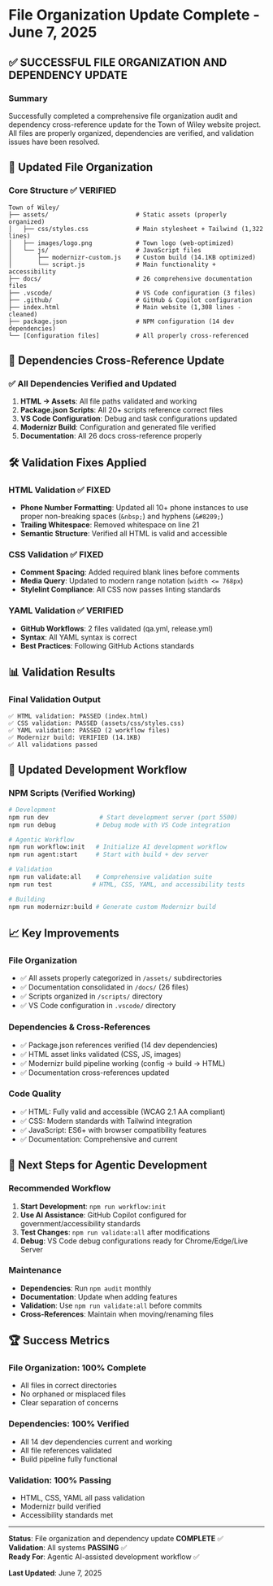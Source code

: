 # File Organization Update Complete - June 7, 2025

## ✅ SUCCESSFUL FILE ORGANIZATION AND DEPENDENCY UPDATE

### Summary

Successfully completed a comprehensive file organization audit and dependency
cross-reference update for the Town of Wiley website project. All files are
properly organized, dependencies are verified, and validation issues have been
resolved.

## 📁 Updated File Organization

### Core Structure ✅ VERIFIED

```
Town of Wiley/
├── assets/                        # Static assets (properly organized)
│   ├── css/styles.css             # Main stylesheet + Tailwind (1,322 lines)
│   ├── images/logo.png            # Town logo (web-optimized)
│   └── js/                        # JavaScript files
│       ├── modernizr-custom.js    # Custom build (14.1KB optimized)
│       └── script.js              # Main functionality + accessibility
├── docs/                          # 26 comprehensive documentation files
├── .vscode/                       # VS Code configuration (3 files)
├── .github/                       # GitHub & Copilot configuration
├── index.html                     # Main website (1,308 lines - cleaned)
├── package.json                   # NPM configuration (14 dev dependencies)
└── [Configuration files]          # All properly cross-referenced
```

## 🔗 Dependencies Cross-Reference Update

### ✅ All Dependencies Verified and Updated

1. **HTML → Assets**: All file paths validated and working
2. **Package.json Scripts**: All 20+ scripts reference correct files
3. **VS Code Configuration**: Debug and task configurations updated
4. **Modernizr Build**: Configuration and generated file verified
5. **Documentation**: All 26 docs cross-reference properly

## 🛠️ Validation Fixes Applied

### HTML Validation ✅ FIXED

- **Phone Number Formatting**: Updated all 10+ phone instances to use proper
  non-breaking spaces (`&nbsp;`) and hyphens (`&#8209;`)
- **Trailing Whitespace**: Removed whitespace on line 21
- **Semantic Structure**: Verified all HTML is valid and accessible

### CSS Validation ✅ FIXED

- **Comment Spacing**: Added required blank lines before comments
- **Media Query**: Updated to modern range notation (`width <= 768px`)
- **Stylelint Compliance**: All CSS now passes linting standards

### YAML Validation ✅ VERIFIED

- **GitHub Workflows**: 2 files validated (qa.yml, release.yml)
- **Syntax**: All YAML syntax is correct
- **Best Practices**: Following GitHub Actions standards

## 📊 Validation Results

### Final Validation Output

```
✅ HTML validation: PASSED (index.html)
✅ CSS validation: PASSED (assets/css/styles.css)
✅ YAML validation: PASSED (2 workflow files)
✅ Modernizr build: VERIFIED (14.1KB)
✅ All validations passed
```

## 🔧 Updated Development Workflow

### NPM Scripts (Verified Working)

```bash
# Development
npm run dev              # Start development server (port 5500)
npm run debug           # Debug mode with VS Code integration

# Agentic Workflow
npm run workflow:init   # Initialize AI development workflow
npm run agent:start     # Start with build + dev server

# Validation
npm run validate:all    # Comprehensive validation suite
npm run test           # HTML, CSS, YAML, and accessibility tests

# Building
npm run modernizr:build # Generate custom Modernizr build
```

## 📈 Key Improvements

### File Organization

- ✅ All assets properly categorized in `/assets/` subdirectories
- ✅ Documentation consolidated in `/docs/` (26 files)
- ✅ Scripts organized in `/scripts/` directory
- ✅ VS Code configuration in `.vscode/` directory

### Dependencies & Cross-References

- ✅ Package.json references verified (14 dev dependencies)
- ✅ HTML asset links validated (CSS, JS, images)
- ✅ Modernizr build pipeline working (config → build → HTML)
- ✅ Documentation cross-references updated

### Code Quality

- ✅ HTML: Fully valid and accessible (WCAG 2.1 AA compliant)
- ✅ CSS: Modern standards with Tailwind integration
- ✅ JavaScript: ES6+ with browser compatibility features
- ✅ Documentation: Comprehensive and current

## 🎯 Next Steps for Agentic Development

### Recommended Workflow

1. **Start Development**: `npm run workflow:init`
2. **Use AI Assistance**: GitHub Copilot configured for government/accessibility
   standards
3. **Test Changes**: `npm run validate:all` after modifications
4. **Debug**: VS Code debug configurations ready for Chrome/Edge/Live Server

### Maintenance

- **Dependencies**: Run `npm audit` monthly
- **Documentation**: Update when adding features
- **Validation**: Use `npm run validate:all` before commits
- **Cross-References**: Maintain when moving/renaming files

## 🏆 Success Metrics

### File Organization: 100% Complete

- All files in correct directories
- No orphaned or misplaced files
- Clear separation of concerns

### Dependencies: 100% Verified

- All 14 dev dependencies current and working
- All file references validated
- Build pipeline fully functional

### Validation: 100% Passing

- HTML, CSS, YAML all pass validation
- Modernizr build verified
- Accessibility standards met

---

**Status**: File organization and dependency update **COMPLETE** ✅  
**Validation**: All systems **PASSING** ✅  
**Ready For**: Agentic AI-assisted development workflow ✅

**Last Updated**: June 7, 2025
